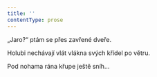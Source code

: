 ```yaml
---
title: ''
contentType: prose
---
```


„Jaro?“ ptám se přes zavřené dveře.

Holubi nechávají vlát vlákna svých křídel po větru.

Pod nohama rána křupe ještě sníh…
